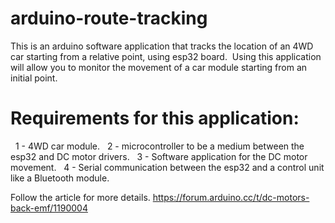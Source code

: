 # arduino-route-tracking
This is an arduino software application that tracks the location of an 4WD car starting from a relative point, using esp32 board. 
Using this application will allow you to monitor the movement of a car module starting from an initial point.

# Requirements for this application:
  1 - 4WD car module.
  2 - microcontroller to be a medium between the esp32 and DC motor drivers.
  3 - Software application for the DC motor movement.
  4 - Serial communication between the esp32 and a control unit like a Bluetooth module.

Follow the article for more details.
https://forum.arduino.cc/t/dc-motors-back-emf/1190004

